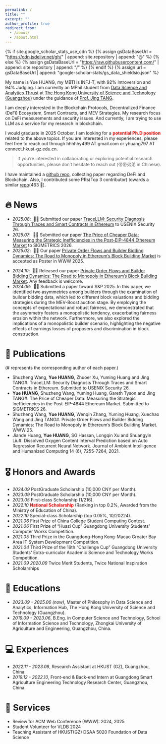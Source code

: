 ```yaml
---
permalink: /
title: ""
excerpt: ""
author_profile: true
redirect_from: 
  - /about/
  - /about.html
---
```


{% if site.google_scholar_stats_use_cdn %}
{% assign gsDataBaseUrl = "https://cdn.jsdelivr.net/gh/" | append: site.repository | append: "@" %}
{% else %}
{% assign gsDataBaseUrl = "https://raw.githubusercontent.com/" | append: site.repository | append: "/" %}
{% endif %}
{% assign url = gsDataBaseUrl | append: "google-scholar-stats/gs_data_shieldsio.json" %}

<span class='anchor' id='about-me'></span>

My name is Yue HUANG, my MBTI is INFJ-T, with 92% Introversion and 94% Judging. I am currently an MPhil student from [Data Science and Analytics Thrust](https://www.hkust-gz.edu.cn/academics/hubs-and-thrust-areas/information-hub/) at [The Hong Kong University of Science and Technology (Guangzhou)](https://www.hkust-gz.edu.cn/) under the guidance of [Prof. Jing TANG](https://sites.google.com/view/jtang). 
<!-- Before pursuing the Mphil degree, I earned a B.Eng degree in Computer Science and Technology from Zhongkai University of Agriculture and Engineering with the mentorship of Prof. Shuangyin Liu. -->
I am deeply interested in the Blockchain Protocols, Decentralized Finance (DeFi) Ecosystem, Smart Contracts, and MEV Strategies. My research focus on DeFi measurements and security issues. And currently, I am trying to use LLM as a service for my research in blockchain.

I would graduate in 2025 October. I am looking for a **<font color=red>potential Ph.D position</font>** related to the above topics. If you are interested in my experiences, please feel free to reach out through hhhhhy499 AT gmail.com or yhuang797 AT connect.hkust-gz.edu.cn.

> If you’re interested in collaborating or exploring potential research opportunities, please don’t hesitate to reach out (带带弟弟 in Chinese). 


I have maintained a [github repo](https://github.com/hyue0768/paper_list), collecting paper regarding DeFi and Blockchain. Also, I contributed some PRs(Top 3 contributor) towards a similar [repo](https://github.com/hzysvilla/Academic_Smart_Contract_Papers)(463 🌟). 


# 🔥 News
- *2025.08*: &nbsp;📌📌 Submitted our paper [TraceLLM: Security Diagnosis Through Traces and Smart Contracts in Ethereum](https://arxiv.org/abs/2509.03037) to USENIX Security 26.
- *2025.07*: &nbsp;📌📌 Submitted our paper [The Price of Cheaper Data: Measuring the Strategic Inefficiencies in the Post-EIP-4844 Ethereum Market](https://arxiv.org/pdf/2411.03892) to SIGMETRICS 2026.
- *2025.02*: &nbsp;📌📌 Our paper [Private Order Flows and Builder Bidding Dynamics: The Road to Monopoly in Ethereum’s Block Building Market](https://dl.acm.org/doi/pdf/10.1145/3696410.3714754) is accepted as Poster in WWW 2025.
<!-- - *2024.10*: &nbsp;📌📌 Released our paper [Two Sides of the Same Coin: Large-scale Measurements of Builder and Rollup after EIP-4844](https://arxiv.org/pdf/2411.03892). In this paper, We evaluate the strategies of builders and rollups after EIP-4844. We find that the efficiency of their strategies is like the two sides of the same coin. When the builders strategy is efficient, rollups may need to pay more fees. Oppositely, when rollups adopt the efficient strategy and offer lower fees, builders may face block profits lower than potential profits. Any feedback is welcome.  -->
- *2024.10*: &nbsp;📌📌 Released our paper [Private Order Flows and Builder Bidding Dynamics: The Road to Monopoly in Ethereum’s Block Building Market](https://arxiv.org/pdf/2410.12352). Any feedback is welcome.
- *2024.06*: &nbsp;🎉🎉 Submitted a paper toward S&P 2025. In this paper, we identified two asymmetries among builders through the examination of builder bidding data, which led to different block valuations and bidding strategies during the MEV-Boost auction stage. By employing the concepts of expectational and robust fairness, we demonstrated that the asymmetry fosters a monopolistic tendency, exacerbating fairness erosion within the network. Furthermore, we also explored the implications of a monopolistic builder scenario, highlighting the negative effects of earnings losses of proposers and discrimination in block construction.


# 📝 Publications
(# represents the corresponding author of each paper.)
- Shuzheng Wang, **Yue HUANG**, Zhuoer Xu, Yuming Huang and Jing TANG#. TraceLLM: Security Diagnosis Through Traces and Smart Contracts in Ethereum. Submitted to USENIX Security 26.
-	**Yue HUANG**, Shuzheng Wang, Yuming Huang, Gareth Tyson and Jing TANG#. The Price of Cheaper Data: Measuring the Strategic Inefficiencies in the Post-EIP-4844 Ethereum Market. Submitted to SIGMETRICS 26.
- Shuzheng Wang, **Yue HUANG**, Wenqin Zhang, Yuming Huang, Xuechao Wang and Jing TANG#. Private Order Flows and Builder Bidding Dynamics: The Road to Monopoly in Ethereum’s Block Building Market. WWW 25.
- Jiande Huang, **Yue HUANG**, SG Hassan, Longqin Xu and Shuangyin Liu#. Dissolved Oxygen Content Interval Prediction based on Auto Regression Recurrent Neural Network. Journal of Ambient Intelligence and Humanized Computing 14 (6), 7255-7264, 2021.


# 🎖 Honors and Awards
- *2024.09* PostGraduate Scholarship (10,000 CNY per Month).
- *2023.09* PostGraduate Scholarship (10,000 CNY per Month).
- *2023.05* First-class Scholarship (1/216).
- *2022.10* **<font color=red>National Scholarship</font>**
 (Ranking in top 0.2%, Awarded from the Ministry of Education of China). 
- *2022.10* Special-class Scholarship (top 0.05%, 10/20224).
- *2021.06* First Prize of China College Student Computing Contest.
- *2021.06* First Prize of “Huazi Cup” Guangdong University Students' Computer Works Competition.
- *2021.05* Third Prize in the Guangdong-Hong Kong-Macao Greater Bay Area IT System Development Competition.
- *2021.04* Third Prize of the 16th “Challenge Cup” Guangdong University Students' Extra-curricular Academic Science and Technology Works Competition.
- *2021.09* *2020.09* Twice Merit Students, Twice National Inspiration Scholarships


# 📖 Educations
- *2023.09 - 2025.06 (now)*, Master of Philosophy in Data Science and Analytics, Information Hub, The Hong Kong University of Science and Technology (Guangzhou). 
- *2019.09 - 2023.06*, B.Eng. in Computer Science and Technology, School of Information Science and Technology, Zhongkai University of Agriculture and Engineering, Guangzhou, China. 


# 💻 Experiences
- *2022.11 - 2023.08*, Research Assistant at HKUST (GZ), Guangzhou, China.
- *2019.12 - 2022.10*, Front-end & Back-end Intern at Guangdong Smart Agriculture Engineering Technology Research Center, Guangzhou, China.

# 📜 Services
- Review for ACM Web Conference (WWW): 2024, 2025
- Student Volunteer for VLDB 2024
- Teaching Assistant of HKUST(GZ) DSAA 5020 Foundation of Data Science
